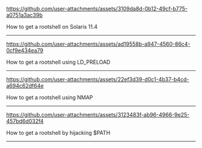 





https://github.com/user-attachments/assets/3109da8d-0b12-49cf-b775-a0751a3ac39b


How to get a rootshell on Solaris 11.4
<hr>





https://github.com/user-attachments/assets/ad19558b-a947-4560-86c4-0cf9e434ea79

How to get a rootshell using LD_PRELOAD

<hr>



https://github.com/user-attachments/assets/22ef3d39-d0c1-4b37-b4cd-a694c62df64e

How to get a rootshell using NMAP

<hr>


https://github.com/user-attachments/assets/3123483f-ab96-4966-9e25-457bd6d032f4

How to get a rootshell by hijacking $PATH

<hr>
<br><br>



